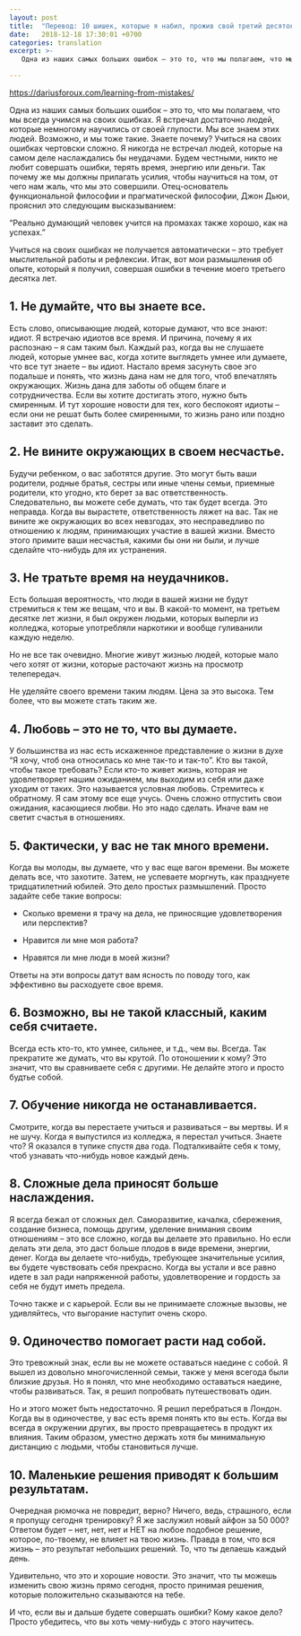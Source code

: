 ```yaml
---
layout: post
title:  "Перевод: 10 шишек, которые я набил, прожив свой третий десяток"
date:   2018-12-18 17:30:01 +0700
categories: translation
excerpt: >-
   Одна из наших самых больших ошибок – это то, что мы полагаем, что мы всегда учимся на своих ошибках. Я встречал достаточно людей, которые немногому научились от своей глупости.

---
```

https://dariusforoux.com/learning-from-mistakes/

Одна из наших самых больших ошибок – это то, что мы полагаем, что мы всегда учимся на своих ошибках. Я встречал достаточно людей, которые немногому научились от своей глупости.
Мы все знаем этих людей. Возможно, и мы тоже такие. Знаете почему? Учиться на своих ошибках чертовски сложно. Я никогда не встречал людей, которые на самом деле наслаждались бы неудачами.
Будем честными, никто не любит совершать ошибки, терять время, энергию или деньги. Так почему же мы должны прилагать усилия, чтобы научиться на том, от чего нам жаль, что мы это совершили. Отец-основатель функциональной философии и прагматической философии, Джон Дьюи, прояснил это следующим высказыванием:

“Реально думающий человек учится на промахах также хорошо, как на успехах.”

Учиться на своих ошибках не получается автоматически – это требует мыслительной работы и рефлексии. Итак, вот мои размышления об опыте, который я получил, совершая ошибки в течение моего третьего десятка лет.

## 1. Не думайте, что вы знаете все.

Есть слово, описывающие людей, которые думают, что все знают: идиот. Я встречаю идиотов все время. И причина, почему я их распознаю – я сам таким был.
Каждый раз, когда вы не слушаете людей, которые умнее вас, когда хотите выглядеть умнее или думаете, что все тут знаете – вы идиот. Настало время засунуть свое эго подальше и понять, что жизнь дана нам не для того, чтоб впечатлять окружающих.
Жизнь дана для заботы об общем благе и сотрудничества. Если вы хотите достигать этого, нужно быть смиренным. И тут хорошие новости для тех, кого беспокоят идиоты – если они не решат быть более смиренными, то жизнь рано или поздно заставит это сделать.

## 2. Не вините окружающих в своем несчастье.

Будучи ребенком, о вас заботятся другие. Это могут быть ваши родители, родные братья, сестры или иные члены семьи, приемные родители, кто угодно, кто берет за вас ответственность. Следовательно, вы можете себе думать, что так будет всегда.
Это неправда. Когда вы вырастете, ответственность ляжет на вас. Так не вините же окружающих во всех невзгодах, это несправедливо по отношению к людям, принимающих участие в вашей жизни. Вместо этого примите ваши несчастья, какими бы они ни были, и лучше сделайте что-нибудь для их устранения.

## 3. Не тратьте время на неудачников.

Есть большая вероятность, что люди в вашей жизни не будут стремиться к тем же вещам, что и вы. В какой-то момент, на третьем десятке лет жизни, я был окружен людьми, которых выперли из колледжа, которые употребляли наркотики и вообще гуливанили каждую неделю.

Но не все так очевидно. Многие живут жизнью людей, которые мало чего хотят от жизни, которые расточают жизнь на просмотр телепередач.

Не уделяйте своего времени таким людям. Цена за это высока. Тем более, что вы можете стать таким же.

## 4. Любовь – это не то, что вы думаете.

У большинства из нас есть искаженное представление о жизни в духе “Я хочу, чтоб она относилась ко мне так-то и так-то”. Кто вы такой, чтобы такое требовать? Если кто-то живет жизнь, которая не удовлетворяет нашим ожиданием, мы выходим из себя или даже уходим от таких.
Это называется условная любовь. Стремитесь к обратному. Я сам этому все еще учусь. Очень сложно отпустить свои ожидания, касающиеся любви. Но это надо сделать. Иначе вам не светит счастья в отношениях.

## 5. Фактически, у вас не так много времени.

Когда вы молоды, вы думаете, что у вас еще вагон времени. Вы можете делать все, что захотите. Затем, не успеваете моргнуть, как празднуете тридцатилетний юбилей.
Это дело простых размышлений. Просто задайте себе такие вопросы:

-	Сколько времени я трачу на дела, не приносящие удовлетворения или перспектив?

-	Нравится ли мне моя работа?

-	Нравятся ли мне люди в моей жизни?

Ответы на эти вопросы датут вам ясность по поводу того, как эффективно вы расходуете свое время.

## 6. Возможно, вы не такой классный, каким себя считаете.

Всегда есть кто-то, кто умнее, сильнее, и т.д., чем вы. Всегда.
Так прекратите же думать, что вы крутой. По отоношении к кому? Это значит, что вы сравниваете себя с другими. Не делайте этого и просто будтье собой.

## 7. Обучение никогда не останавливается.

Смотрите, когда вы перестаете учиться и развиваться – вы мертвы. И я не шучу. Когда я выпустился из колледжа, я перестал учиться. Знаете что? Я оказался в тупике спустя два года.
Подталкивайте себя к тому, чтоб узнавать что-нибудь новое каждый день.

## 8. Сложные дела приносят больше наслаждения.

Я всегда бежал от сложных дел. Саморазвитие, качалка, сбережения, создание бизнеса, помощь другим, уделение внимания своим отношениям – это все сложно, когда вы делаете это правильно.
Но если делать эти дела, это даст больше плодов в виде времени, энергии, денег. Когда вы делаете что-нибудь, требующее значительные усилия, вы будете чувствовать себя прекрасно. Когда вы устали и все равно идете в зал ради напряженной работы, удовлетворение и гордость за себя не будут иметь предела.

Точно также и с карьерой. Если вы не принимаете сложные вызовы, не удивляйтесь, что выгорание наступит очень скоро.

## 9. Одиночество помогает расти над собой.

Это тревожный знак, если вы не можете оставаться наедине с собой. Я вышел из довольно многочисленной семьи, также у меня всегода были близкие друзья. Но я понял, что мне необходимо оставаться наедине, чтобы развиваться. Так, я решил попробвать путешествовать один.

Но и этого может быть недостаточно. Я решил перебраться в Лондон. Когда вы в одиночестве, у вас есть время понять кто вы есть. Когда вы всегда в окружении других, вы просто превращаетесь в продукт их влияния. Таким образом, уместно держать хотя бы минимальную дистанцию с людьми, чтобы становиться лучше.

## 10. Маленькие решения приводят к большим результатам.

Очередная рюмочка не повредит, верно? Ничего, ведь, страшного, если я пропущу сегодня тренировку? Я же заслужил новый айфон за 50 000?
Ответом будет – нет, нет, нет и НЕТ на любое подобное решение, которое, по-твоему, не влияет на твою жизнь. Правда в том, что вся жизнь – это результат небольших решений. То, что ты делаешь каждый день.

Удивительно, что это и хорошие новости. Это значит, что ты можешь изменить свою жизнь прямо сегодня, просто принимая решения, которые положительно сказываются на тебе.

И что, если вы и дальше будете совершать ошибки? Кому какое дело? Просто убедитесь, что вы хоть чему-нибудь с этого научитесь.

